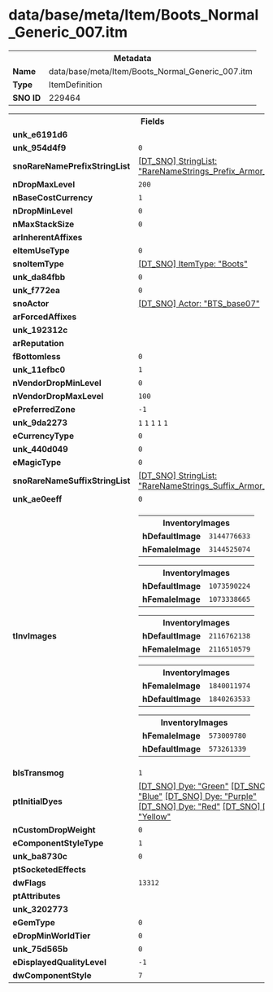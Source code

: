 <h1>data/base/meta/Item/Boots_Normal_Generic_007.itm</h1><table><tr><th colspan="100%">Metadata</th></tr><tr><td><b>Name</b></td><td>data/base/meta/Item/Boots_Normal_Generic_007.itm</td></tr><tr><td><b>Type</b></td><td>ItemDefinition</td></tr><tr><td><b>SNO ID</b></td><td>229464</td></tr></table>

<table><tr><th colspan="100%">Fields</th></tr><tr><td><b>unk_e6191d6</b></td><td></td></tr><tr><td><b>unk_954d4f9</b></td><td><code>0</code></td></tr><tr><td><b>snoRareNamePrefixStringList</b></td><td><a href="..\..\..\enUS_Text\meta\StringList\RareNameStrings_Prefix_Armor_Boots.stl">[DT_SNO] StringList: "RareNameStrings_Prefix_Armor_Boots"</a></td></tr><tr><td><b>nDropMaxLevel</b></td><td><code>200</code></td></tr><tr><td><b>nBaseCostCurrency</b></td><td><code>1</code></td></tr><tr><td><b>nDropMinLevel</b></td><td><code>0</code></td></tr><tr><td><b>nMaxStackSize</b></td><td><code>0</code></td></tr><tr><td><b>arInherentAffixes</b></td><td></td></tr><tr><td><b>eItemUseType</b></td><td><code>0</code></td></tr><tr><td><b>snoItemType</b></td><td><a href="..\ItemType\Boots.itt">[DT_SNO] ItemType: "Boots"</a></td></tr><tr><td><b>unk_da84fbb</b></td><td><code>0</code></td></tr><tr><td><b>unk_f772ea</b></td><td><code>0</code></td></tr><tr><td><b>snoActor</b></td><td><a href="..\Actor\BTS_base07.acr">[DT_SNO] Actor: "BTS_base07"</a></td></tr><tr><td><b>arForcedAffixes</b></td><td></td></tr><tr><td><b>unk_192312c</b></td><td></td></tr><tr><td><b>arReputation</b></td><td></td></tr><tr><td><b>fBottomless</b></td><td><code>0</code></td></tr><tr><td><b>unk_11efbc0</b></td><td><code>1</code></td></tr><tr><td><b>nVendorDropMinLevel</b></td><td><code>0</code></td></tr><tr><td><b>nVendorDropMaxLevel</b></td><td><code>100</code></td></tr><tr><td><b>ePreferredZone</b></td><td><code>-1</code></td></tr><tr><td><b>unk_9da2273</b></td><td><code>1</code>
<code>1</code>
<code>1</code>
<code>1</code>
<code>1</code>
</td></tr><tr><td><b>eCurrencyType</b></td><td><code>0</code></td></tr><tr><td><b>unk_440d049</b></td><td><code>0</code></td></tr><tr><td><b>eMagicType</b></td><td><code>0</code></td></tr><tr><td><b>snoRareNameSuffixStringList</b></td><td><a href="..\..\..\enUS_Text\meta\StringList\RareNameStrings_Suffix_Armor_Boots.stl">[DT_SNO] StringList: "RareNameStrings_Suffix_Armor_Boots"</a></td></tr><tr><td><b>unk_ae0eeff</b></td><td><code>0</code></td></tr><tr><td><b>tInvImages</b></td><td><table><tr><th colspan="100%">InventoryImages</th></tr><tr><td><b>hDefaultImage</b></td><td><code>3144776633</code></td></tr><tr><td><b>hFemaleImage</b></td><td><code>3144525074</code></td></tr></table>


<table><tr><th colspan="100%">InventoryImages</th></tr><tr><td><b>hDefaultImage</b></td><td><code>1073590224</code></td></tr><tr><td><b>hFemaleImage</b></td><td><code>1073338665</code></td></tr></table>


<table><tr><th colspan="100%">InventoryImages</th></tr><tr><td><b>hDefaultImage</b></td><td><code>2116762138</code></td></tr><tr><td><b>hFemaleImage</b></td><td><code>2116510579</code></td></tr></table>


<table><tr><th colspan="100%">InventoryImages</th></tr><tr><td><b>hFemaleImage</b></td><td><code>1840011974</code></td></tr><tr><td><b>hDefaultImage</b></td><td><code>1840263533</code></td></tr></table>


<table><tr><th colspan="100%">InventoryImages</th></tr><tr><td><b>hFemaleImage</b></td><td><code>573009780</code></td></tr><tr><td><b>hDefaultImage</b></td><td><code>573261339</code></td></tr></table>


</td></tr><tr><td><b>bIsTransmog</b></td><td><code>1</code></td></tr><tr><td><b>ptInitialDyes</b></td><td><a href="..\Dye\Green.dye">[DT_SNO] Dye: "Green"</a>
<a href="..\Dye\Blue.dye">[DT_SNO] Dye: "Blue"</a>
<a href="..\Dye\Purple.dye">[DT_SNO] Dye: "Purple"</a>
<a href="..\Dye\Red.dye">[DT_SNO] Dye: "Red"</a>
<a href="..\Dye\Yellow.dye">[DT_SNO] Dye: "Yellow"</a>
</td></tr><tr><td><b>nCustomDropWeight</b></td><td><code>0</code></td></tr><tr><td><b>eComponentStyleType</b></td><td><code>1</code></td></tr><tr><td><b>unk_ba8730c</b></td><td><code>0</code></td></tr><tr><td><b>ptSocketedEffects</b></td><td></td></tr><tr><td><b>dwFlags</b></td><td><code>13312</code></td></tr><tr><td><b>ptAttributes</b></td><td></td></tr><tr><td><b>unk_3202773</b></td><td></td></tr><tr><td><b>eGemType</b></td><td><code>0</code></td></tr><tr><td><b>eDropMinWorldTier</b></td><td><code>0</code></td></tr><tr><td><b>unk_75d565b</b></td><td><code>0</code></td></tr><tr><td><b>eDisplayedQualityLevel</b></td><td><code>-1</code></td></tr><tr><td><b>dwComponentStyle</b></td><td><code>7</code></td></tr></table>

